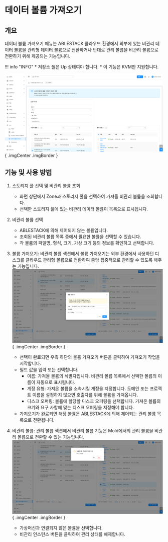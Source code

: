 # 데이터 볼륨 가져오기

## 개요
데이터 볼륨 가져오기 메뉴는 ABLESTACK 클라우드 환경에서 외부에 있는 비관리 데이터 볼륨을 관리형 데이터 볼륨으로 전환하거나 반대로 관리 볼륨을 비관리 볼륨으로 전환하기 위해 제공되는 기능입니다.

!!! info "INFO"
    * 저장소 풀은 Up 상태여야 합니다.
    * 이 기능은 KVM만 지원합니다.

![데이터 볼륨 가져오기 개요](../../assets/images/admin-guide/mold/tools/import-data-volumes/mold-admin-guide-tools-import-data-volumes-1-1.png){ .imgCenter .imgBorder }

## 기능 및 사용 방법
1. 스토리지 풀 선택 및 비관리 볼륨 조회
    * 화면 상단에서 Zone과 스토리지 풀을 선택하여 가져올 비관리 볼륨을 조회합니다.
    * 선택한 스토리지 풀에 있는 비관리 데이터 볼륨이 목록으로 표시됩니다.

2. 비관리 볼륨 선택
    * ABLESTACK에 의해 제어되지 않는 볼륨입니다.
    * 조회된 비관리 볼륨 목록 중에서 필요한 볼륨을 선택할 수 있습니다.
    * 각 볼륨의 파일명, 형식, 크기, 가상 크기 등의 정보를 확인하고 선택합니다.

3. 볼륨 가져오기: 비관리 볼륨 섹션에서 볼륨 가져오기는 외부 환경에서 사용하던 디스크를 클라우드 관리형 볼륨으로 전환하여 중앙 집중적으로 관리할 수 있도록 해주는 기능입니다.
     ![데이터 볼륨 가져오기 볼륨 가져오기](../../assets/images/admin-guide/mold/tools/import-data-volumes/mold-admin-guide-tools-import-data-volumes-1-2.png){ .imgCenter .imgBorder }
     * 선택이 완료되면 우측 하단의 볼륨 가져오기 버튼을 클릭하여 가져오기 작업을 시작합니다.
     * 필드 값을 입력 또는 선택합니다.
        * 이름: 가져올 볼륨의 식별자입니다. 비관리 볼륨 목록에서 선택한 볼륨의 이름이 자동으로 표시됩니다.
        * 계정 유형: 가져온 볼륨을 소속시킬 계정을 지정합니다. 도메인 또는 프로젝트 이름을 설정하지 않으면 호출자를 위해 볼륨을 가져옵니다.
        * 디스크 오퍼링: 볼륨에 할당할 디스크 오퍼링을 선택합니다. 가져온 볼륨의 크기와 요구 사항에 맞는 디스크 오퍼링을 지정해야 합니다.
    * 가져오기가 완료되면 해당 볼륨은 ABLESTACK에 의해 제어되는 관리 볼륨 목록으로 전환됩니다.

4. 비관리 볼륨: 관리 볼륨 섹션에서 비관리 볼륨 기능은 Mold에서의 관리 볼륨을 비관리 볼륨으로 전환할 수 있는 기능입니다.
    ![데이터 볼륨 가져오기 비관리 볼륨](../../assets/images/admin-guide/mold/tools/import-data-volumes/mold-admin-guide-tools-import-data-volumes-1-3.png){ .imgCenter .imgBorder }
    * 가상머신과 연결되지 않은 볼륨을 선택합니다.
    * 비관리 인스턴스 버튼을 클릭하여 관리 상태를 해제합니다.

